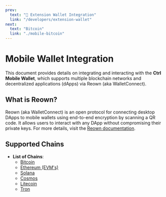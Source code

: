 ```yaml
---
prev:
  text: "🔹 Extension Wallet Integration"
  link: "/developers/extension-wallet"
next:
  text: "Bitcoin"
  link: "./mobile-bitcoin"
---
```


# Mobile Wallet Integration

This document provides details on integrating and interacting with the **Ctrl Mobile Wallet**, which supports multiple blockchain networks and decentralized applications (dApps) via Reown (aka WalletConnect).

## What is Reown?
Reown (aka WalletConnect) is an open protocol for connecting desktop DApps to mobile wallets using end-to-end encryption by scanning a QR code. It allows users to interact with any DApp without compromising their private keys. For more details, visit the [Reown documentation](https://reown.com/).

## Supported Chains
- **List of Chains**: 
  - [Bitcoin](./mobile-bitcoin) 
  - [Ethereum (EVM's)](./mobile-ethereum)
  - [Solana](./mobile-solana)
  - [Cosmos](./mobile-cosmos)
  - [Litecoin](./mobile-litecoin)
  - [Tron](./mobile-tron)
